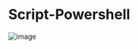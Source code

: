 # Script-Powershell


![image](https://github.com/user-attachments/assets/680e1353-4710-42f5-9ad4-d70bcaf17e4d)
